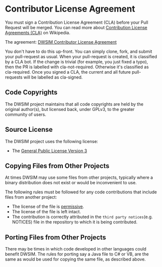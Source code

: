 # Contributor License Agreement

You must sign a Contribution License Agreement (CLA) before your Pull Request will be merged. You can read more about [Contribution License Agreements (CLA)](https://en.wikipedia.org/wiki/Contributor_License_Agreement) on Wikipedia.

The agreement: [DWSIM Contributor License Agreement](https://gist.github.com/DanWBR/229c25458e596ef9c778c0301cf52fc3)

You don't have to do this up-front. You can simply clone, fork, and submit your pull-request as usual. When your pull-request is created, it is classified by a CLA bot. If the change is trivial (for example, you just fixed a typo), then the PR is labelled with cla-not-required. Otherwise it's classified as cla-required. Once you signed a CLA, the current and all future pull-requests will be labelled as cla-signed.

## Code Copyrights

The DWSIM project maintains that all code copyrights are held by the original author(s), but licensed back, under GPLv3, to the greater community of users.

## Source License

The DWSIM project uses the following license:

* The  [General Public License Version 3](https://www.gnu.org/licenses/gpl-3.0.txt)

## Copying Files from Other Projects

At times DWSIM may use some files from other projects, typically where a binary distribution does not exist or would be inconvenient to use.

The following rules must be followed for any code contributions that include files from another project:

* The license of the file is [permissive](https://en.wikipedia.org/wiki/Permissive_free_software_licence).
* The license of the file is left intact.
* The contribution is correctly attributed in the `third party notices`(e.g. NOTICES) file in the repository to which it is being contributed.

## Porting Files from Other Projects

There may be times in which code developed in other languages could benefit DWSIM. The rules for porting say a Java file to C# or VB, are the same as would be used for copying the same file, as described above.
